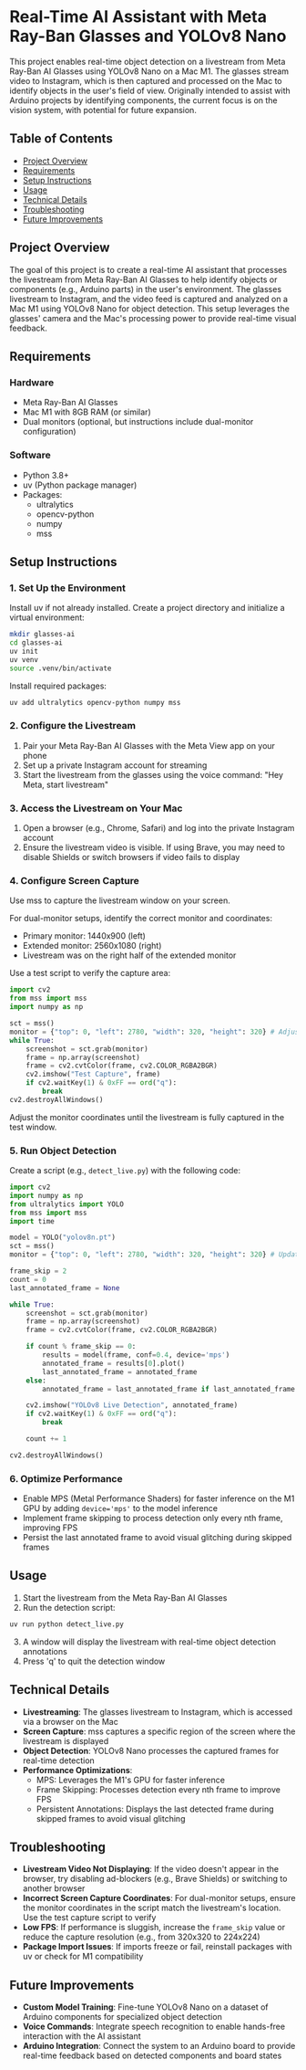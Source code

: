 # Real-Time AI Assistant with Meta Ray-Ban Glasses and YOLOv8 Nano

This project enables real-time object detection on a livestream from Meta Ray-Ban AI Glasses using YOLOv8 Nano on a Mac M1. The glasses stream video to Instagram, which is then captured and processed on the Mac to identify objects in the user's field of view. Originally intended to assist with Arduino projects by identifying components, the current focus is on the vision system, with potential for future expansion.

## Table of Contents

- [Project Overview](#project-overview)
- [Requirements](#requirements)
- [Setup Instructions](#setup-instructions)
- [Usage](#usage)
- [Technical Details](#technical-details)
- [Troubleshooting](#troubleshooting)
- [Future Improvements](#future-improvements)

## Project Overview

The goal of this project is to create a real-time AI assistant that processes the livestream from Meta Ray-Ban AI Glasses to help identify objects or components (e.g., Arduino parts) in the user's environment. The glasses livestream to Instagram, and the video feed is captured and analyzed on a Mac M1 using YOLOv8 Nano for object detection. This setup leverages the glasses' camera and the Mac's processing power to provide real-time visual feedback.

## Requirements

### Hardware

- Meta Ray-Ban AI Glasses
- Mac M1 with 8GB RAM (or similar)
- Dual monitors (optional, but instructions include dual-monitor configuration)

### Software

- Python 3.8+
- uv (Python package manager)
- Packages:
  - ultralytics
  - opencv-python
  - numpy
  - mss

## Setup Instructions

### 1. Set Up the Environment

Install uv if not already installed.
Create a project directory and initialize a virtual environment:

```bash
mkdir glasses-ai
cd glasses-ai
uv init
uv venv
source .venv/bin/activate
```

Install required packages:

```bash
uv add ultralytics opencv-python numpy mss
```

### 2. Configure the Livestream

1. Pair your Meta Ray-Ban AI Glasses with the Meta View app on your phone
2. Set up a private Instagram account for streaming
3. Start the livestream from the glasses using the voice command: "Hey Meta, start livestream"

### 3. Access the Livestream on Your Mac

1. Open a browser (e.g., Chrome, Safari) and log into the private Instagram account
2. Ensure the livestream video is visible. If using Brave, you may need to disable Shields or switch browsers if video fails to display

### 4. Configure Screen Capture

Use mss to capture the livestream window on your screen.

For dual-monitor setups, identify the correct monitor and coordinates:

- Primary monitor: 1440x900 (left)
- Extended monitor: 2560x1080 (right)
- Livestream was on the right half of the extended monitor

Use a test script to verify the capture area:

```python
import cv2
from mss import mss
import numpy as np

sct = mss()
monitor = {"top": 0, "left": 2780, "width": 320, "height": 320} # Adjust based on your setup
while True:
    screenshot = sct.grab(monitor)
    frame = np.array(screenshot)
    frame = cv2.cvtColor(frame, cv2.COLOR_RGBA2BGR)
    cv2.imshow("Test Capture", frame)
    if cv2.waitKey(1) & 0xFF == ord("q"):
        break
cv2.destroyAllWindows()
```

Adjust the monitor coordinates until the livestream is fully captured in the test window.

### 5. Run Object Detection

Create a script (e.g., `detect_live.py`) with the following code:

```python
import cv2
import numpy as np
from ultralytics import YOLO
from mss import mss
import time

model = YOLO("yolov8n.pt")
sct = mss()
monitor = {"top": 0, "left": 2780, "width": 320, "height": 320} # Update with your coordinates

frame_skip = 2
count = 0
last_annotated_frame = None

while True:
    screenshot = sct.grab(monitor)
    frame = np.array(screenshot)
    frame = cv2.cvtColor(frame, cv2.COLOR_RGBA2BGR)

    if count % frame_skip == 0:
        results = model(frame, conf=0.4, device='mps')
        annotated_frame = results[0].plot()
        last_annotated_frame = annotated_frame
    else:
        annotated_frame = last_annotated_frame if last_annotated_frame is not None else frame

    cv2.imshow("YOLOv8 Live Detection", annotated_frame)
    if cv2.waitKey(1) & 0xFF == ord("q"):
        break

    count += 1

cv2.destroyAllWindows()
```

### 6. Optimize Performance

- Enable MPS (Metal Performance Shaders) for faster inference on the M1 GPU by adding `device='mps'` to the model inference
- Implement frame skipping to process detection only every nth frame, improving FPS
- Persist the last annotated frame to avoid visual glitching during skipped frames

## Usage

1. Start the livestream from the Meta Ray-Ban AI Glasses
2. Run the detection script:

```bash
uv run python detect_live.py
```

3. A window will display the livestream with real-time object detection annotations
4. Press 'q' to quit the detection window

## Technical Details

- **Livestreaming**: The glasses livestream to Instagram, which is accessed via a browser on the Mac
- **Screen Capture**: mss captures a specific region of the screen where the livestream is displayed
- **Object Detection**: YOLOv8 Nano processes the captured frames for real-time detection
- **Performance Optimizations**:
  - MPS: Leverages the M1's GPU for faster inference
  - Frame Skipping: Processes detection every nth frame to improve FPS
  - Persistent Annotations: Displays the last detected frame during skipped frames to avoid visual glitching

## Troubleshooting

- **Livestream Video Not Displaying**: If the video doesn't appear in the browser, try disabling ad-blockers (e.g., Brave Shields) or switching to another browser
- **Incorrect Screen Capture Coordinates**: For dual-monitor setups, ensure the monitor coordinates in the script match the livestream's location. Use the test capture script to verify
- **Low FPS**: If performance is sluggish, increase the `frame_skip` value or reduce the capture resolution (e.g., from 320x320 to 224x224)
- **Package Import Issues**: If imports freeze or fail, reinstall packages with uv or check for M1 compatibility

## Future Improvements

- **Custom Model Training**: Fine-tune YOLOv8 Nano on a dataset of Arduino components for specialized object detection
- **Voice Commands**: Integrate speech recognition to enable hands-free interaction with the AI assistant
- **Arduino Integration**: Connect the system to an Arduino board to provide real-time feedback based on detected components and board states
